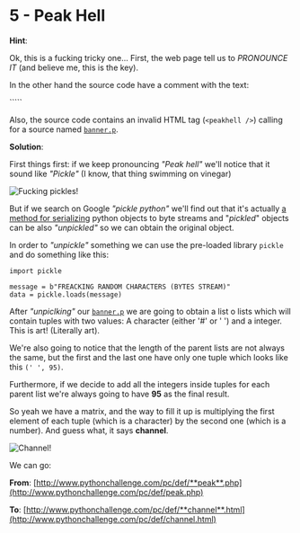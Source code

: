 # 5 - Peak Hell

**Hint**:

Ok, this is a fucking tricky one... First, the web page tell us to *PRONOUNCE IT* (and believe me, this is the key).

In the other hand the source code have a comment with the text:

```<!-- peak hell sounds familiar ? -->``

Also, the source code contains an invalid HTML tag (`<peakhell />`) calling for a source 
named [`banner.p`](http://www.pythonchallenge.com/pc/def/banner.p).

**Solution**:

First things first: if we keep pronouncing _"Peak hell"_ we'll notice that it sound like _"Pickle"_ 
(I know, that thing swimming on vinegar)

![Fucking pickles!](https://img.buzzfeed.com/buzzfeed-static/static/2015-03/31/1/enhanced/webdr02/enhanced-7879-1427781273-1.jpg)

But if we search on Google _"pickle python"_ we'll find out that it's actually [a method
for serializing](https://docs.python.org/3/library/pickle.html) python objects to byte
 streams and "_pickled_" objects can be also _"unpickled"_ so we can obtain the original object.

In order to _"unpickle"_ something we can use the pre-loaded library `pickle` and do something like this:

```
import pickle

message = b"FREACKING RANDOM CHARACTERS (BYTES STREAM)"
data = pickle.loads(message)
```

After _"unpiclking"_ our [`banner.p`](http://www.pythonchallenge.com/pc/def/banner.p) 
we are going to obtain a list o lists which will contain tuples with two values: 
A character (either '#' or ' ') and a integer. This is art! (Literally art).

We're also going to notice that the length of the parent lists are not always the same, 
but the first and the last one have only one tuple which looks like this `(' ', 95)`.

Furthermore, if we decide to add all the integers inside tuples for each parent list 
we're always going to have **95** as the final result.

So yeah we have a matrix, and the way to fill it up is multiplying the first element of each 
tuple (which is a character) by the second one (which is a number). And guess what, it says **channel**.

![Channel!](https://github.com/pablotrinidad/pythonchallenge/blob/master/5%20-%20Peak%20Hell/solution.png?raw=true)

We can go:

**From**: [http://www.pythonchallenge.com/pc/def/**peak**.php](http://www.pythonchallenge.com/pc/def/peak.php)

**To**: [http://www.pythonchallenge.com/pc/def/**channel**.html](http://www.pythonchallenge.com/pc/def/channel.html)

